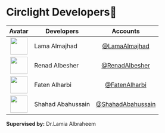 # Circlight Developers🎯

Avatar|Developers|Accounts
:-:|---|:-:
<img class='float-left rounded-1' src='https://github.com/LamaAlmajhad/test/assets/98522894/fde3eb42-f50d-493a-ad94-780d4683d6b9'  width='46'>|Lama Almajhad|[@LamaAlmajhad](https://github.com/LamaAlmajhad)
<img class='float-left rounded-1' src='https://github.com/LamaAlmajhad/test/assets/98522894/6703a4f1-ccb7-4585-b016-b5eb35c99958'  width='46'>|Renad Albesher|[@RenadAlbesher](https://github.com/RenadXD)
<img class='float-left rounded-1' src='https://github.com/LamaAlmajhad/test/assets/98522894/ac50d922-b758-42a4-a771-d8de4376098c'  width='46'>|Faten Alharbi|[@FatenAlharbi](https://github.com/isfaten5)
<img class='float-left rounded-1' src='https://github.com/LamaAlmajhad/test/assets/98522894/d3eb74d7-c6c6-47b6-8d59-dd143897f717'  width='46'>|Shahad Abahussain|[@ShahadAbahussain](https://github.com/ShahadKSU)

<p><strong>Supervised by:</strong> Dr.Lamia Albraheem</p>
